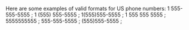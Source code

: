 Here are some examples of valid formats for US phone numbers:
1 555-555-5555 ;
1 (555) 555-5555 ;
1(555)555-5555 ;
1 555 555 5555 ;
5555555555 ;
555-555-5555 ;
(555)555-5555 ;
